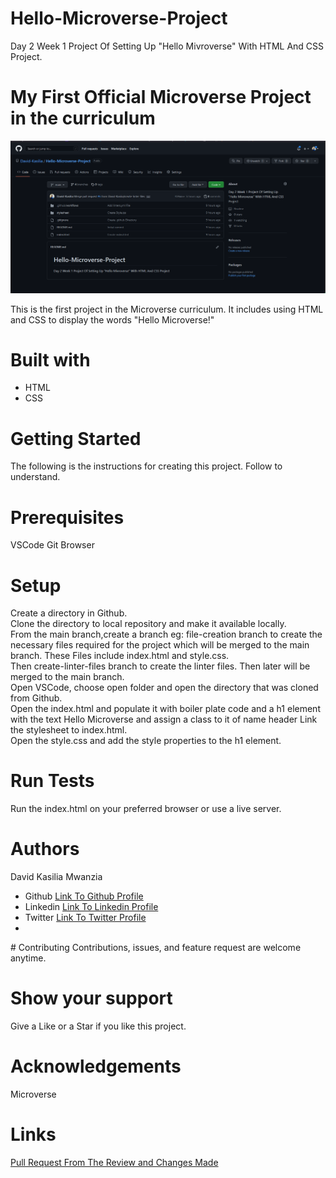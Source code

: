 # Hello-Microverse-Project
Day 2 Week 1 Project Of Setting Up "Hello Mivroverse" With HTML And CSS Project.

# My First Official Microverse Project in the curriculum
![Image of my Hello Microverse Repository on github](hello-microverse.PNG)

This is the first project in the Microverse curriculum. It includes using HTML and CSS to display the words "Hello Microverse!"


# Built with
<ul>
<li>HTML</li>
<li>CSS</li>
</ul>

# Getting Started
The following is the instructions for creating this project. Follow to understand.

# Prerequisites
VSCode
Git
Browser
 # Setup
<p>Create a directory in Github.<br>
Clone the directory to local repository and make it available locally.<br>
From the main branch,create a branch eg:  file-creation branch  to create the necessary files required for the project which will be merged to the main branch. These Files include index.html and style.css.<br>
Then create-linter-files branch  to create the linter files. Then later will be merged to the main branch.<br>
Open VSCode, choose open folder and open the directory that was cloned from Github.<br>
Open the index.html and populate it with boiler plate code and a h1 element with the text Hello Microverse and assign a class to it of name header
Link the stylesheet to index.html.<br>
Open the style.css and add the style properties to the h1 element.

# Run Tests
Run the index.html on your preferred browser or use a live server.

# Authors
David Kasilia Mwanzia
<ul>
<li>Github <a href="https://github.com/David-Kasilia">Link To Github Profile</a></li>
<li>Linkedin  <a href="https://www.linkedin.com/in/david-kasilia-846241211/">Link To Linkedin Profile</a></li>
<li>Twitter  <a href="https://twitter.com/DavidKasilia">Link To Twitter Profile</a><li>
</ul>
# Contributing
Contributions, issues, and feature request are welcome anytime.

# Show your support
Give a Like or a Star if you like this project.

# Acknowledgements
Microverse

# Links
<a href="https://github.com/David-Kasilia/Hello-Microverse-Project/pull/8">Pull Request From The Review and Changes Made</a>



